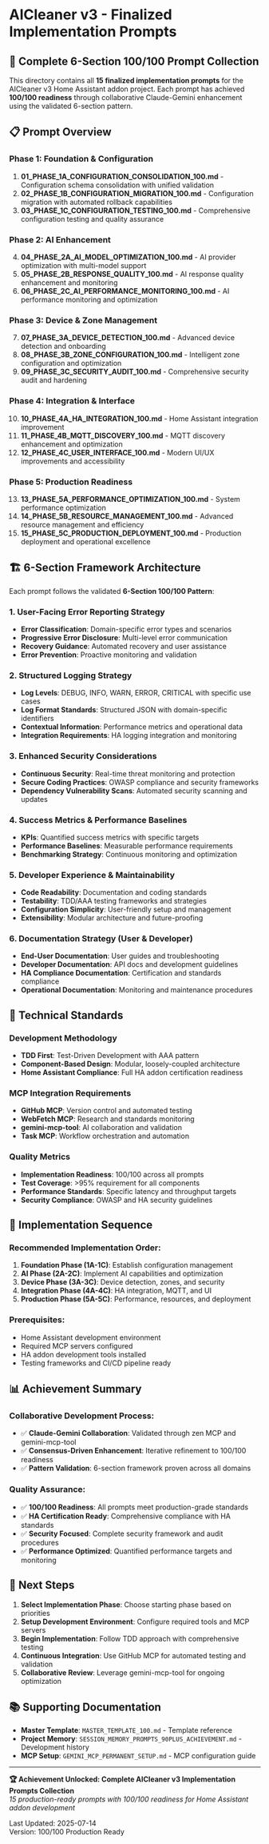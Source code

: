 # AICleaner v3 - Finalized Implementation Prompts

## 🎯 Complete 6-Section 100/100 Prompt Collection

This directory contains all **15 finalized implementation prompts** for the AICleaner v3 Home Assistant addon project. Each prompt has achieved **100/100 readiness** through collaborative Claude-Gemini enhancement using the validated 6-section pattern.

## 📋 Prompt Overview

### Phase 1: Foundation & Configuration
1. **01_PHASE_1A_CONFIGURATION_CONSOLIDATION_100.md** - Configuration schema consolidation with unified validation
2. **02_PHASE_1B_CONFIGURATION_MIGRATION_100.md** - Configuration migration with automated rollback capabilities  
3. **03_PHASE_1C_CONFIGURATION_TESTING_100.md** - Comprehensive configuration testing and quality assurance

### Phase 2: AI Enhancement
4. **04_PHASE_2A_AI_MODEL_OPTIMIZATION_100.md** - AI provider optimization with multi-model support
5. **05_PHASE_2B_RESPONSE_QUALITY_100.md** - AI response quality enhancement and monitoring
6. **06_PHASE_2C_AI_PERFORMANCE_MONITORING_100.md** - AI performance monitoring and optimization

### Phase 3: Device & Zone Management  
7. **07_PHASE_3A_DEVICE_DETECTION_100.md** - Advanced device detection and onboarding
8. **08_PHASE_3B_ZONE_CONFIGURATION_100.md** - Intelligent zone configuration and optimization
9. **09_PHASE_3C_SECURITY_AUDIT_100.md** - Comprehensive security audit and hardening

### Phase 4: Integration & Interface
10. **10_PHASE_4A_HA_INTEGRATION_100.md** - Home Assistant integration improvement
11. **11_PHASE_4B_MQTT_DISCOVERY_100.md** - MQTT discovery enhancement and optimization
12. **12_PHASE_4C_USER_INTERFACE_100.md** - Modern UI/UX improvements and accessibility

### Phase 5: Production Readiness
13. **13_PHASE_5A_PERFORMANCE_OPTIMIZATION_100.md** - System performance optimization
14. **14_PHASE_5B_RESOURCE_MANAGEMENT_100.md** - Advanced resource management and efficiency
15. **15_PHASE_5C_PRODUCTION_DEPLOYMENT_100.md** - Production deployment and operational excellence

## 🏗️ 6-Section Framework Architecture

Each prompt follows the validated **6-Section 100/100 Pattern**:

### 1. User-Facing Error Reporting Strategy
- **Error Classification**: Domain-specific error types and scenarios
- **Progressive Error Disclosure**: Multi-level error communication
- **Recovery Guidance**: Automated recovery and user assistance  
- **Error Prevention**: Proactive monitoring and validation

### 2. Structured Logging Strategy
- **Log Levels**: DEBUG, INFO, WARN, ERROR, CRITICAL with specific use cases
- **Log Format Standards**: Structured JSON with domain-specific identifiers
- **Contextual Information**: Performance metrics and operational data
- **Integration Requirements**: HA logging integration and monitoring

### 3. Enhanced Security Considerations
- **Continuous Security**: Real-time threat monitoring and protection
- **Secure Coding Practices**: OWASP compliance and security frameworks
- **Dependency Vulnerability Scans**: Automated security scanning and updates

### 4. Success Metrics & Performance Baselines
- **KPIs**: Quantified success metrics with specific targets
- **Performance Baselines**: Measurable performance requirements
- **Benchmarking Strategy**: Continuous monitoring and optimization

### 5. Developer Experience & Maintainability
- **Code Readability**: Documentation and coding standards
- **Testability**: TDD/AAA testing frameworks and strategies
- **Configuration Simplicity**: User-friendly setup and management
- **Extensibility**: Modular architecture and future-proofing

### 6. Documentation Strategy (User & Developer)
- **End-User Documentation**: User guides and troubleshooting
- **Developer Documentation**: API docs and development guidelines
- **HA Compliance Documentation**: Certification and standards compliance
- **Operational Documentation**: Monitoring and maintenance procedures

## 🔧 Technical Standards

### Development Methodology
- **TDD First**: Test-Driven Development with AAA pattern
- **Component-Based Design**: Modular, loosely-coupled architecture
- **Home Assistant Compliance**: Full HA addon certification readiness

### MCP Integration Requirements
- **GitHub MCP**: Version control and automated testing
- **WebFetch MCP**: Research and standards monitoring  
- **gemini-mcp-tool**: AI collaboration and validation
- **Task MCP**: Workflow orchestration and automation

### Quality Metrics
- **Implementation Readiness**: 100/100 across all prompts
- **Test Coverage**: >95% requirement for all components
- **Performance Standards**: Specific latency and throughput targets
- **Security Compliance**: OWASP and HA security guidelines

## 🚀 Implementation Sequence

### Recommended Implementation Order:
1. **Foundation Phase (1A-1C)**: Establish configuration management
2. **AI Phase (2A-2C)**: Implement AI capabilities and optimization
3. **Device Phase (3A-3C)**: Device detection, zones, and security
4. **Integration Phase (4A-4C)**: HA integration, MQTT, and UI
5. **Production Phase (5A-5C)**: Performance, resources, and deployment

### Prerequisites:
- Home Assistant development environment
- Required MCP servers configured
- HA addon development tools installed
- Testing frameworks and CI/CD pipeline ready

## 📊 Achievement Summary

### Collaborative Development Process:
- ✅ **Claude-Gemini Collaboration**: Validated through zen MCP and gemini-mcp-tool
- ✅ **Consensus-Driven Enhancement**: Iterative refinement to 100/100 readiness
- ✅ **Pattern Validation**: 6-section framework proven across all domains

### Quality Assurance:
- ✅ **100/100 Readiness**: All prompts meet production-grade standards
- ✅ **HA Certification Ready**: Comprehensive compliance with HA standards
- ✅ **Security Focused**: Complete security framework and audit procedures
- ✅ **Performance Optimized**: Quantified performance targets and monitoring

## 🎯 Next Steps

1. **Select Implementation Phase**: Choose starting phase based on priorities
2. **Setup Development Environment**: Configure required tools and MCP servers
3. **Begin Implementation**: Follow TDD approach with comprehensive testing
4. **Continuous Integration**: Use GitHub MCP for automated testing and validation
5. **Collaborative Review**: Leverage gemini-mcp-tool for ongoing optimization

## 📚 Supporting Documentation

- **Master Template**: `MASTER_TEMPLATE_100.md` - Template reference
- **Project Memory**: `SESSION_MEMORY_PROMPTS_90PLUS_ACHIEVEMENT.md` - Development history
- **MCP Setup**: `GEMINI_MCP_PERMANENT_SETUP.md` - MCP configuration guide

---

**🏆 Achievement Unlocked: Complete AICleaner v3 Implementation Prompts Collection**  
*15 production-ready prompts with 100/100 readiness for Home Assistant addon development*

Last Updated: 2025-07-14  
Version: 100/100 Production Ready